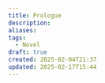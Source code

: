```yaml
---
title: Prologue
description: 
aliases: 
tags:
  - Novel
draft: true
created: 2025-02-04T21:37
updated: 2025-02-17T15:44
---
```

